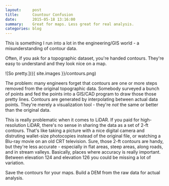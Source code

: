 ```yaml
---
layout:     post
title:      Countour Confusion
date:       2015-05-18 13:16:00
summary:    Great for maps. Less great for real analysis.
categories: blog
---
```


This is something I run into a lot in the engineering/GIS world - a misunderstanding of contour data.

Often, if you ask for a topographic dataset, you're handed contours. They're easy to understand and they look nice on a map. 

![So pretty.]({{ site.images }}/contours.png)

The problem: many engineers forget that contours are one or more steps removed from the original topographic data. Somebody surveyed a bunch of points and fed the points into a GIS/CAD program to draw those those pretty lines. Contours are generated by interpolating between actual data points. They're merely a visualization tool - they're _not_ the same or better than the original data. 

This is really problematic when it comes to LiDAR. If you paid for high-resolution LiDAR, there's no sense in sharing the data as a set of 2-ft contours. That's like taking a picture with a nice digital camera and distruting wallet-size photocopies instead of the original file, or watching a Blu-ray movie on an old CRT television. Sure, those 2-ft contours are handy, but they're less accurate - especially in flat areas, steep areas, along roads, and in stream valleys. Basically, places where accuracy is really important. Between elevation 124 and elevation 126 you could be missing a lot of variation.

Save the contours for your maps. Build a DEM from the raw data for actual analysis.
